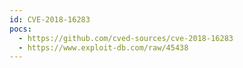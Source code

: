 ```yaml
---
id: CVE-2018-16283
pocs:
  - https://github.com/cved-sources/cve-2018-16283
  - https://www.exploit-db.com/raw/45438
---
```

